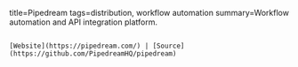 title=Pipedream
tags=distribution, workflow automation
summary=Workflow automation and API integration platform.
~~~~~~

[Website](https://pipedream.com/) | [Source](https://github.com/PipedreamHQ/pipedream)


